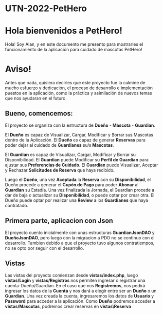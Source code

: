 # UTN-2022-PetHero

  

# Hola bienvenidos a PetHero!

  

Hola! Soy Alan, y en este documento me presento para mostrarles el funcionamiento de la aplicación para cuidado de mascotas PetHero!

  

# Aviso!

Antes que nada, quisiera decirles que este proyecto fue la culmine de mucho esfuerzo y dedicación, el proceso de desarrollo e implementación puestos en la aplicación, como la práctica y asimilación de nuevos temas que nos ayudaran en el futuro.

  

## Bueno, comencemos:

  

El proyecto se organiza con la estructura de **Dueño** - **Mascota** - **Guardian**.

El **Dueño** es capaz de Visualizar, Cargar, Modificar y Borrar sus Mascotas dentro de la Aplicación. El **Dueño** es capaz de generar **Reservas** para poder dejar al cuidado de **Guardianes** su/s **Mascotas**.

El **Guardian** es capaz de Visualizar, Cargar, Modificar y Borrar su Disponibilidad. El **Guardian** puede Modificar su **Perfil de Guardian** para ajustar sus **Preferencias de Cuidado**. El **Guardian** puede Visualizar, Aceptar y Rechazar **Solicitudes de Reserva** que haya recibido.

Luego el **Dueño**, una vez **Aceptada** la **Reserva** con su **Disponibilidad**, el Dueño procede a generar el **Cupón de Pago** para poder **Abonar** al **Guardian** su Estadía. Una vez finalizada la Jornada, el Guardian procede a dar de baja o actualizar su **Disponibilidad**, o puede optar por crear otra. El Dueño puede optar por realizar una **Review** a los **Guardianes** que haya contratado.

  

## Primera parte, aplicacion con Json

  

El proyecto cuento inicialmente con unas estructuras **GuardianJsonDAO** y **DueñoJsonDAO**, pero luego con la migracion a PDO no se continuo con el desarrollo. Tambien debido a que el proyecto tuvo algunos contratiempos, no se opto por seguir con el desarrollo.

## Vistas

Las vistas del proyecto comienzan desde **vistas/index.php**, luego **vistas/Login** y **vistas/Registros** nos permiten ingresar o registrar una cuenta-Dueño/Guardian. En el caso que nos **Registremos**, nos pedirá ingresar los datos de la **Cuenta** y nos dará a elegir entre ser un **Dueño** o un **Guardian**. Una vez creada la cuenta, ingresaremos los datos de **Usuario** y **Password** para acceder a la aplicación. Como **Dueño** podremos acceder a **vistas/Mascotas**, podremos crear reservas en **vistas\Reserva**